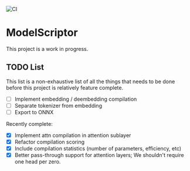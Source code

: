 ![CI](https://github.com/physicsrob/modelscriptor/actions/workflows/ci.yml/badge.svg)

# ModelScriptor

This project is a work in progress.


## TODO List
This list is a non-exhaustive list of all the things that needs to be done before this project is relatively feature complete.

- [ ] Implement embedding / deembedding compilation
- [ ] Separate tokenizer from embedding
- [ ] Export to ONNX

Recently complete:
- [x] Implement attn compilation in attention sublayer
- [x] Refactor compilation scoring
- [x] Include compilation statistics (number of parameters, efficiency, etc)
- [x] Better pass-through support for attention layers; We shouldn't require one head per zero.
